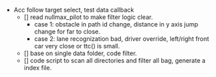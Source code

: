 - Acc follow target select, test data callback
	- [] read nullmax_pilot to make filter logic clear.
		- case 1: obstacle in path id change, distance in y axis jump change for far to close.
		- case 2: lane recognization bad, driver override, 
left/right front car very close or ttc() is small. 
	- [] base on single data folder, code filter.
	- [] code script to scan all directories and filter all bag, generate a index file. 
